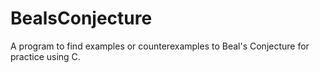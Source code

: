 # BealsConjecture
A program to find examples or counterexamples to Beal's Conjecture for practice using C.
